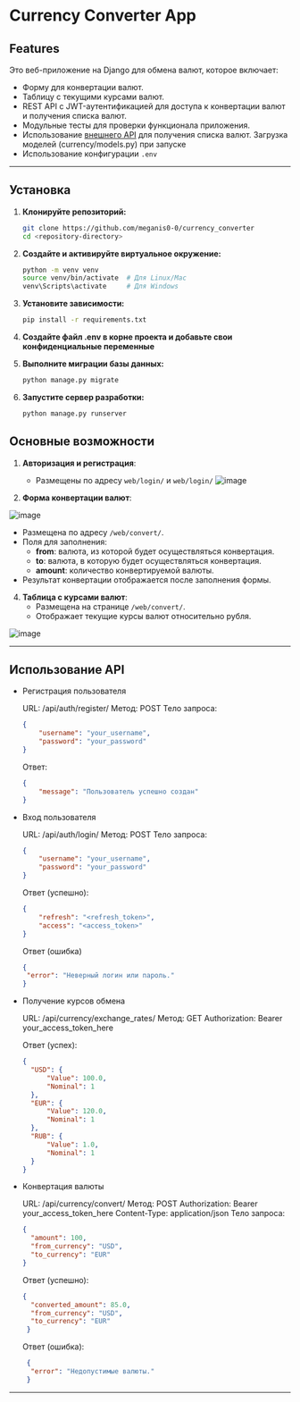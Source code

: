 # Currency Converter App

## Features
Это веб-приложение на Django для обмена валют, которое включает:
- Форму для конвертации валют.
- Таблицу с текущими курсами валют.
- REST API с JWT-аутентификацией для доступа к конвертации валют и получения списка валют.
- Модульные тесты для проверки функционала приложения.
- Использование [внешнего API](https://www.cbr-xml-daily.ru/daily_json.js) для получения списка валют. Загрузка моделей (currency/models.py) при запуске
- Использование конфигурации `.env` <br>

---

## Установка

1. **Клонируйте репозиторий:**
   ```bash
   git clone https://github.com/meganis0-0/currency_converter
   cd <repository-directory>
   ```

2. **Создайте и активируйте виртуальное окружение:**
   ```bash
   python -m venv venv
   source venv/bin/activate  # Для Linux/Mac
   venv\Scripts\activate     # Для Windows
   ```

3. **Установите зависимости:**
   ```bash
   pip install -r requirements.txt
   ```

4. **Создайте файл .env в корне проекта и добавьте свои конфиденциальные переменные**

5. **Выполните миграции базы данных:**
   ```bash
   python manage.py migrate
   ```

6. **Запустите сервер разработки:**
   ```bash
   python manage.py runserver
   ```

## Основные возможности
1. **Авторизация и регистрация**:
   - Размещены по адресу `web/login/` и `web/login/`
     ![image](https://github.com/user-attachments/assets/bfd4a279-2208-4a7f-9a7b-0d6ed9a05721)

3. **Форма конвертации валют**:

![image](https://github.com/user-attachments/assets/907db698-d16b-4916-bf2d-a04b1f280297)

   - Размещена по адресу `/web/convert/`.
   - Поля для заполнения:
     - **from**: валюта, из которой будет осуществляться конвертация.
     - **to**: валюта, в которую будет осуществляться конвертация.
     - **amount**: количество конвертируемой валюты.
   - Результат конвертации отображается после заполнения формы.

4. **Таблица с курсами валют**:
   - Размещена на странице `/web/convert/`.
   - Отображает текущие курсы валют относительно рубля.

![image](https://github.com/user-attachments/assets/6108a473-8816-461f-b108-b16f169e5439)


---

## Использование API
- Регистрация пользователя
  
   URL: /api/auth/register/
   Метод: POST
   Тело запроса:
   
   ```json
   {
       "username": "your_username",
       "password": "your_password"
   }
   ```
   
   Ответ:
   
   ```json
   {
       "message": "Пользователь успешно создан"
   }
   ```

- Вход пользователя
  
   URL: /api/auth/login/
   Метод: POST
   Тело запроса:
   
   ```json
   {
       "username": "your_username",
       "password": "your_password"
   }
   ```
   
   Ответ (успешно):
   
   ```json
   {
       "refresh": "<refresh_token>",
       "access": "<access_token>"
   }
   ```

   Ответ (ошибка)

   ```json
   {
    "error": "Неверный логин или пароль."
   }
   ```

- Получение курсов обмена
  
   URL: /api/currency/exchange_rates/
   Метод: GET
   Authorization: Bearer your_access_token_here

  Ответ (успех):
   
  ```json
  {
    "USD": {
        "Value": 100.0,
        "Nominal": 1
    },
    "EUR": {
        "Value": 120.0,
        "Nominal": 1
    },
    "RUB": {
        "Value": 1.0,
        "Nominal": 1
    }
  }
  ```

- Конвертация валюты

   URL: /api/currency/convert/
   Метод: POST
   Authorization: Bearer your_access_token_here
   Content-Type: application/json
   Тело запроса:
   
  ```json
  {
    "amount": 100,
    "from_currency": "USD",
    "to_currency": "EUR"
  }
  ```
   
   Ответ (успешно):
   
  ```json
  {
    "converted_amount": 85.0,
    "from_currency": "USD",
    "to_currency": "EUR"
   }
  ```

  Ответ (ошибка):

  ```json
   {
    "error": "Недопустимые валюты."
   }
  ```

---

